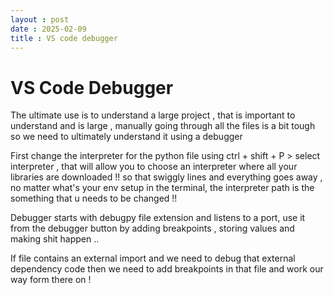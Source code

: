 ```yaml
---
layout : post 
date : 2025-02-09
title : VS code debugger 
---
```


# VS Code Debugger 

The ultimate use is to understand a large project , that is important to understand and is large , manually going through all the files is a bit tough so we need to ultimately understand it using a debugger  

First change the interpreter for the python file using ctrl + shift + P  > select interpreter , that will allow you to choose an interpreter where all your libraries are downloaded !! so that swiggly lines and everything goes away , no matter what's your env setup in the terminal, the interpreter path is the something that u needs to be changed !! 


Debugger starts with debugpy file extension and listens to a port, use it from the debugger button by adding breakpoints , storing values and making shit happen .. 


If file contains an external import and we need to debug that external dependency code then we need to add breakpoints in that file and work our way form there on ! 


